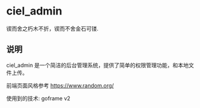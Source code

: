 # ciel_admin

锲而舍之朽木不折，锲而不舍金石可镂.

## 说明

ciel_admin 是一个简洁的后台管理系统，提供了简单的权限管理功能，和本地文件上传。

前端页面风格参考 https://www.random.org/

使用到的技术: goframe v2

